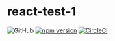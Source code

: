 # react-test-1

![GitHub](https://img.shields.io/github/license/xingkongs/react-test-1.svg)
[![npm version](https://badge.fury.io/js/react-demo001.svg)](https://badge.fury.io/js/react-demo001)
[![CircleCI](https://circleci.com/gh/xingkongs/react-test-1.svg?style=svg)](https://circleci.com/gh/xingkongs/react-test-1)

